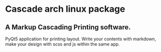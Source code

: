 Cascade arch linux package
============================

## A Markup Cascading Printing software.
PyQt5 application for printing layout. Write your contents with markdown, make your design with scss and js within the same app.
